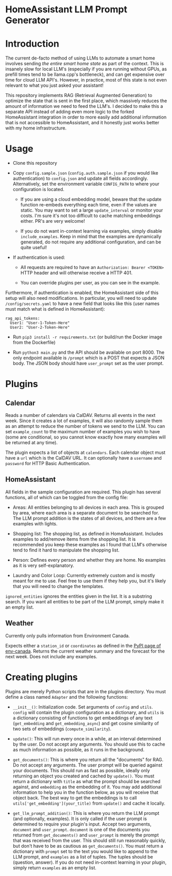 # HomeAssistant LLM Prompt Generator

# Introduction

The current de-facto method of using LLMs to automate a smart home involves sending *the entire smart home state* as part of the context. This is insanely slow for local LLM's (especially if you are running without GPUs, as prefill times tend to be llama.cpp's bottleneck), and can get expensive over time for cloud LLM API's. However, in practice, most of this state is not even relevant to what you just asked your assistant!

This repository implements RAG (Retrieval Augmented Generation) to optimize the state that is sent in the first place, which massively reduces the amount of information we need to feed the LLM's. I decided to make this a separate API instead of adding even more logic to the forked HomeAssistant integration in order to more easily add additional information that is not accessible to HomeAssistant, and it honestly just works better with my home infrastructure.

# Usage

- Clone this repository

- Copy `config.sample.json` (`config.auth.sample.json` if you would like authentication) to `config.json` and update all fields accordingly. Alternatively, set the environment variable `CONFIG_PATH` to where your configuration is located.

    - If you are using a cloud embedding model, beware that the update function re-embeds everything each time, even if the values are static. You may want to set a large `update_interval` or monitor your costs. I'm sure it's not too difficult to cache matching embeddings either. PR's are very welcome!

    - If you do not want in-context learning via examples, simply disable `include_examples`. Keep in mind that the examples are dynamically generated, do not require any additional configuration, and can be quite useful!

- If authentication is used:

    - All requests are required to have an `Authorization: Bearer <TOKEN>` HTTP header and will otherwise receive a HTTP 401.

    - You can override plugins per user, as you can see in the example.

Furthermore, if authentication is enabled, the HomeAssistant side of this setup will also need modifications. In particular, you will need to update `/config/secrets.yaml` to have a new field that looks like this (user names must match what is defined in HomeAssistant):

```
rag_api_tokens:
  User1: "User-1-Token-Here"
  User2: "User-2-Token-Here"
```

- Run `pip3 install -r requirements.txt` (or build/run the Docker image from the Dockerfile)

- Run `python3 main.py` and the API should be available on port 8000. The only endpoint available is `/prompt` which is a POST that expects a JSON body. The JSON body should have `user_prompt` set as the user prompt.

# Plugins

## Calendar

Reads a number of calendars via CalDAV. Returns all events in the next week. Since it creates a lot of examples, it will also randomly sample them as an attempt to reduce the number of tokens we send to the LLM. You can set `example_count` to the maximum number of examples you wish to have (some are conditional, so you cannot know exactly how many examples will be returned at any time).

The plugin expects a list of objects at `calendars`. Each calendar object must have a `url` which is the CalDAV URL. It can optionally have a `username` and `password` for HTTP Basic Authentication.


## HomeAssistant

All fields in the sample configuration are required. This plugin has several functions, all of which can be toggled from the config file:

- Areas: All entities belonging to all devices in each area. This is grouped by area, where each area is a separate document to be searched for. The LLM prompt addition is the states of all devices, and there are a few examples with lights.

- Shopping list: The shopping list, as defined in HomeAssistant. Includes examples to add/remove items from the shopping list. It is recommended you keep these examples as I found that LLM's otherwise tend to find it hard to manipulate the shopping list.

- Person: Defines every person and whether they are home. No examples as it is very self-explanatory.

- Laundry and Color Loop: Currently extremely custom and is mostly meant for me to use. Feel free to use them if they help you, but it's likely that you will need to change the templates.

`ignored_entities` ignores the entities given in the list. It is a substring search. If you want all entities to be part of the LLM prompt, simply make it an empty list.


## Weather

Currently only pulls information from Environment Canada.

Expects either a `station_id` or `coordinates` as defined in the [PyPI page of env-canada](https://pypi.org/project/env-canada/). Returns the current weather summary and the forecast for the next week. Does not include any examples.


# Creating plugins

Plugins are merely Python scripts that are in the plugins directory. You must define a class named `Adapter` and the following functions:

- `__init__()`: Initialization code. Set arguments of `config` and `utils`. `config` will contain the plugin configuration as a dictionary, and `utils` is a dictionary consisting of functions to get embeddings of any text (`get_embedding` and `get_embedding_async`) and get cosine similarity of two sets of embeddings (`compute_similarity`).

- `update()`: This will run every once in a while, at an interval determined by the user. Do not accept any arguments. You should use this to cache as much information as possible, as it runs in the background.

- `get_documents()`: This is where you return all the "documents" for RAG. Do not accept any arguments. The user prompt will be queried against your documents. This should run as fast as possible, ideally only returning an object you created and cached by `update()`. You must return a dictionary with `title` as what the prompt should be searched against, and `embedding` as the embedding of it. You may add additional information to help you in the function below, as you will receive that object back. The best way to get the embeddings is to call `utils['get_embedding'](your_title)` from `update()` and cache it locally.

- `get_llm_prompt_addition()`: This is where you return the LLM prompt (and optionally, examples). It is only called if the user prompt is determined to require your plugin's input. Accept two arguments, `document` and `user_prompt`. `document` is one of the documents you returned from `get_documents()` and `user_prompt` is merely the prompt that was received from the user. This should still run reasonably quickly, but don't have to be as cautious as `get_documents()`. You must return a dictionary with `prompt` set to the text you would like to append to the LLM prompt, and `examples` as a list of tuples. The tuples should be (question, answer). If you do not need in-context learning in your plugin, simply return `examples` as an empty list.